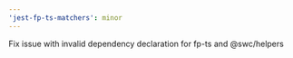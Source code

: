 ```yaml
---
'jest-fp-ts-matchers': minor
---
```


Fix issue with invalid dependency declaration for fp-ts and @swc/helpers
